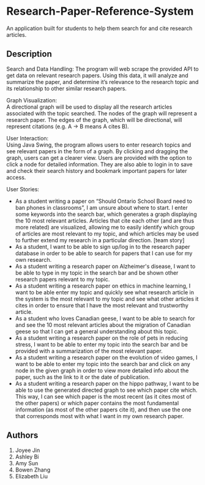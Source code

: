 # Research-Paper-Reference-System
An application built for students to help them search for and cite research articles.
## Description

Search and Data Handling: 
The program will web scrape the provided API to get data on relevant research papers. Using this data, it will analyze and summarize the paper, and determine it’s relevance to the research topic and its relationship to other similar research papers. 

Graph Visualization:  
A directional graph will be used to display all the research articles associated with the topic searched. The nodes of the graph will represent a research paper. The edges of the graph, which will be directional, will represent citations (e.g. A -> B means A cites B). 

User Interaction:  
Using Java Swing, the program allows users to enter research topics and see relevant papers in the form of a graph. By clicking and dragging the graph, users can get a clearer view. Users are provided with the option to click a node for detailed information. They are also able to login in to save and check their search history and bookmark important papers for later access. 

User Stories:
- As a student writing a paper on “Should Ontario School Board need to ban phones in classrooms”, I am unsure about where to start. I enter some keywords into the search bar, which generates a graph displaying the 10 most relevant articles. Articles that cite each other (and are thus more related) are visualized, allowing me to easily identify which group of articles are most relevant to my topic, and which articles may be used to further extend my research in a particular direction. [team story] 
- As a student, I want to be able to sign up/log in to the research paper database in order to be able to search for papers that I can use for my own research.
- As a student writing a research paper on Alzheimer's disease, I want to be able to type in my topic in the search bar and be shown other research papers relevant to my topic.
- As a student writing a research paper on ethics in machine learning, I want to be able enter my topic and quickly see what research article in the system is the most relevant to my topic and see what other articles it cites in order to ensure that I have the most relevant and trustworthy article.
- As a student who loves Canadian geese, I want to be able to search for and see the 10 most relevant articles about the migration of Canadian geese so that I can get a general understanding about this topic.
- As a student writing a research paper on the role of pets in reducing stress, I want to be able to enter my topic into the search bar and be provided with a summarization of the most relevant paper.
- As a student writing a research paper on the evolution of video games, I want to be able to enter my topic into the search bar and click on any node in the given graph in order to view more detailed info about the paper, such as the link to it or the date of publication.
- As a student writing a research paper on the hippo pathway, I want to be able to use the generated directed graph to see which paper cite which. This way, I can see which paper is the most recent (as it cites most of the other papers) or which paper contains the most fundamental information (as most of the other papers cite it), and then use the one that corresponds most with what I want in my own research paper.
  
## Authors
1. Joyee Jin
2. Ashley Bi
3. Amy Sun
4. Bowen Zhang
5. Elizabeth Liu

